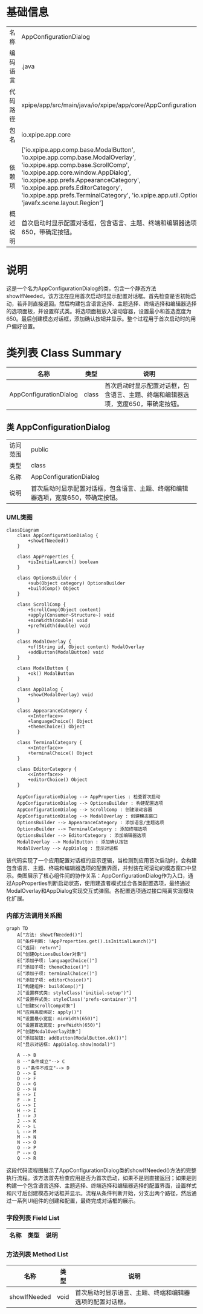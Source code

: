 # 基础信息

|      |      |
|------|------|
| 名称 | AppConfigurationDialog |
| 编码语言 | .java |
| 代码路径 | xpipe/app/src/main/java/io/xpipe/app/core/AppConfigurationDialog.java |
| 包名 | io.xpipe.app.core |
| 依赖项 | ['io.xpipe.app.comp.base.ModalButton', 'io.xpipe.app.comp.base.ModalOverlay', 'io.xpipe.app.comp.base.ScrollComp', 'io.xpipe.app.core.window.AppDialog', 'io.xpipe.app.prefs.AppearanceCategory', 'io.xpipe.app.prefs.EditorCategory', 'io.xpipe.app.prefs.TerminalCategory', 'io.xpipe.app.util.OptionsBuilder', 'javafx.scene.layout.Region'] |
| 概述说明 | 首次启动时显示配置对话框，包含语言、主题、终端和编辑器选项，宽度650，带确定按钮。 |

# 说明

这是一个名为AppConfigurationDialog的类，包含一个静态方法showIfNeeded。该方法在应用首次启动时显示配置对话框。首先检查是否初始启动，若非则直接返回。然后构建包含语言选择、主题选择、终端选择和编辑器选择的选项面板，并设置样式类。将选项面板放入滚动容器，设置最小和首选宽度为650。最后创建模态对话框，添加确认按钮并显示。整个过程用于首次启动时的用户偏好设置。

# 类列表 Class Summary

| 名称   | 类型  | 说明 |
|-------|------|-------------|
| AppConfigurationDialog | class | 首次启动时显示配置对话框，包含语言、主题、终端和编辑器选项，宽度650，带确定按钮。 |



## 类 AppConfigurationDialog

|      |      |
|------|------|
| 访问范围 | public |
| 类型 | class |
| 名称 | AppConfigurationDialog |
| 说明 | 首次启动时显示配置对话框，包含语言、主题、终端和编辑器选项，宽度650，带确定按钮。 |


### UML类图

```mermaid
classDiagram
    class AppConfigurationDialog {
        +showIfNeeded()
    }

    class AppProperties {
        +isInitialLaunch() boolean
    }

    class OptionsBuilder {
        +sub(Object category) OptionsBuilder
        +buildComp() Object
    }

    class ScrollComp {
        +ScrollComp(Object content)
        +apply(Consumer~Structure~) void
        +minWidth(double) void
        +prefWidth(double) void
    }

    class ModalOverlay {
        +of(String id, Object content) ModalOverlay
        +addButton(ModalButton) void
    }

    class ModalButton {
        +ok() ModalButton
    }

    class AppDialog {
        +show(ModalOverlay) void
    }

    class AppearanceCategory {
        <<Interface>>
        +languageChoice() Object
        +themeChoice() Object
    }

    class TerminalCategory {
        <<Interface>>
        +terminalChoice() Object
    }

    class EditorCategory {
        <<Interface>>
        +editorChoice() Object
    }

    AppConfigurationDialog --> AppProperties : 检查首次启动
    AppConfigurationDialog --> OptionsBuilder : 构建配置选项
    AppConfigurationDialog --> ScrollComp : 创建滚动容器
    AppConfigurationDialog --> ModalOverlay : 创建模态窗口
    OptionsBuilder --> AppearanceCategory : 添加语言/主题选项
    OptionsBuilder --> TerminalCategory : 添加终端选项
    OptionsBuilder --> EditorCategory : 添加编辑器选项
    ModalOverlay --> ModalButton : 添加确认按钮
    ModalOverlay --> AppDialog : 显示对话框
```

该代码实现了一个应用配置对话框的显示逻辑，当检测到应用首次启动时，会构建包含语言、主题、终端和编辑器选项的配置界面，并封装在可滚动的模态窗口中显示。类图展示了核心组件间的协作关系：AppConfigurationDialog作为入口，通过AppProperties判断启动状态，使用建造者模式组合各类配置选项，最终通过ModalOverlay和AppDialog实现交互式弹窗。各配置选项通过接口隔离实现模块化扩展。


### 内部方法调用关系图

```mermaid
graph TD
    A["方法: showIfNeeded()"]
    B["条件判断: !AppProperties.get().isInitialLaunch()"]
    C["返回: return"]
    D["创建OptionsBuilder对象"]
    E["添加子项: languageChoice()"]
    F["添加子项: themeChoice()"]
    G["添加子项: terminalChoice()"]
    H["添加子项: editorChoice()"]
    I["构建组件: buildComp()"]
    J["设置样式类: styleClass('initial-setup')"]
    K["设置样式类: styleClass('prefs-container')"]
    L["创建ScrollComp对象"]
    M["应用高度绑定: apply()"]
    N["设置最小宽度: minWidth(650)"]
    O["设置首选宽度: prefWidth(650)"]
    P["创建ModalOverlay对象"]
    Q["添加按钮: addButton(ModalButton.ok())"]
    R["显示对话框: AppDialog.show(modal)"]

    A --> B
    B --"条件成立"--> C
    B --"条件不成立"--> D
    D --> E
    D --> F
    D --> G
    D --> H
    E --> I
    F --> I
    G --> I
    H --> I
    I --> J
    J --> K
    K --> L
    L --> M
    M --> N
    N --> O
    O --> P
    P --> Q
    Q --> R
```

这段代码流程图展示了AppConfigurationDialog类的showIfNeeded()方法的完整执行流程。该方法首先检查应用是否为首次启动，如果不是则直接返回；如果是则构建一个包含语言选择、主题选择、终端选择和编辑器选择的配置界面，设置样式和尺寸后创建模态对话框并显示。流程从条件判断开始，分支出两个路径，然后通过一系列UI组件的创建和配置，最终完成对话框的展示。

### 字段列表 Field List

| 名称  | 类型  | 说明 |
|-------|-------|------|

### 方法列表 Method List

| 名称  | 类型  | 说明 |
|-------|-------|------|
| showIfNeeded | void | 首次启动时显示语言、主题、终端和编辑器选项的配置对话框。 |




